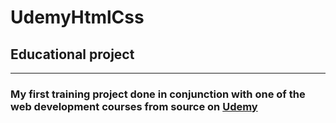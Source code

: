 # UdemyHtmlCss
## **Educational project**
---
### My first training project done in conjunction with one of the web development courses from source on  [Udemy](https://www.udemy.com/course/thecompletewebdeveloper/?src=sac&kw=the+complete+2020+fullstack)
